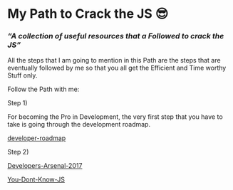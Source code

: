 # My Path to Crack the JS :sunglasses:

### *“A collection of useful resources that a Followed to crack the JS”*

All the steps that I am going to mention in this Path are the steps that are eventually followed by me so that you all get the Efficient and Time worthy Stuff only.

Follow the Path with me: 

Step 1)

For becoming the Pro in Development, the very first step that you have to take is going through the development roadmap.

[developer-roadmap](https://github.com/kamranahmedse/developer-roadmap)

Step 2)

[Developers-Arsenal-2017](https://github.com/gauravmehla/Developers-Arsenal-2017)

[You-Dont-Know-JS](https://github.com/NishiGaba/You-Dont-Know-JS)

